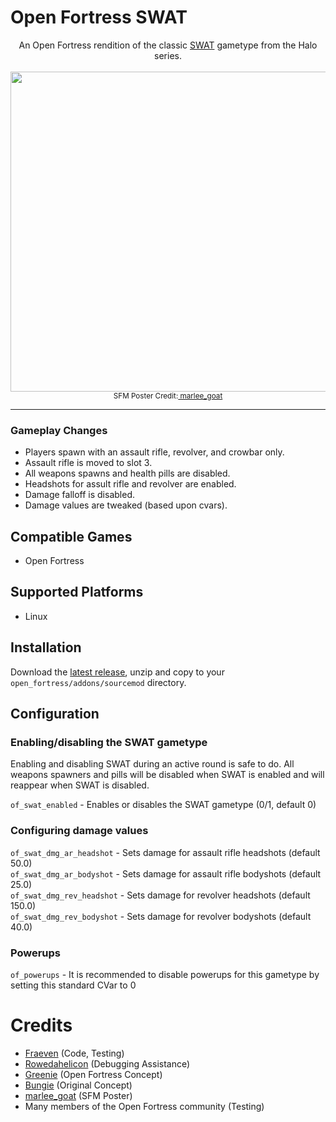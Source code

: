 # Open Fortress SWAT

<div align="center">
  An Open Fortress rendition of the classic <a href=https://halo.fandom.com/wiki/Team_SWAT>SWAT</a> gametype from the Halo series. 
  </br>
  </br>
  <img src="https://github.com/SouthernCrossGaming/of-swat/assets/20617130/050dd5dd-c6ef-4f62-b138-1b30e94211bf" width=512>
  </br>
  <sub>SFM Poster Credit:<a href=https://twitter.com/marlee_goat> marlee_goat</a></sub>
</div>

---

### Gameplay Changes
- Players spawn with an assault rifle, revolver, and crowbar only.
- Assault rifle is moved to slot 3.
- All weapons spawns and health pills are disabled.
- Headshots for assult rifle and revolver are enabled.
- Damage falloff is disabled.
- Damage values are tweaked (based upon cvars).

## Compatible Games
- Open Fortress

## Supported Platforms
- Linux

## Installation
Download the [latest release](https://github.com/SouthernCrossGaming/of-swat/releases/latest/download/of-swat.zip), unzip and copy to your `open_fortress/addons/sourcemod` directory.

## Configuration

### Enabling/disabling the SWAT gametype
Enabling and disabling SWAT during an active round is safe to do. All weapons spawners and pills will be disabled when SWAT is enabled and will reappear when SWAT is disabled.  
  
`of_swat_enabled` - Enables or disables the SWAT gametype (0/1, default 0)  

### Configuring damage values
`of_swat_dmg_ar_headshot` - Sets damage for assault rifle headshots (default 50.0)  
`of_swat_dmg_ar_bodyshot` - Sets damage for assault rifle bodyshots (default 25.0)  
`of_swat_dmg_rev_headshot` - Sets damage for revolver headshots (default 150.0)  
`of_swat_dmg_rev_bodyshot` - Sets damage for revolver bodyshots (default 40.0)  

### Powerups
`of_powerups` - It is recommended to disable powerups for this gametype by setting this standard CVar to 0

# Credits
- [Fraeven](https://fraeven.dev) (Code, Testing)
- [Rowedahelicon](https://rowdythecrux.dev) (Debugging Assistance)
- [Greenie](https://steamcommunity.com/id/wannabemapper/) (Open Fortress Concept)
- [Bungie](https://en.wikipedia.org/wiki/Bungie) (Original Concept)
- [marlee_goat](https://twitter.com/marlee_goat) (SFM Poster)
- Many members of the Open Fortress community (Testing)
